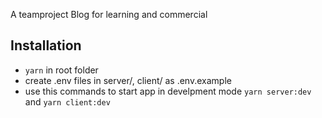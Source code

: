 A teamproject Blog for learning and commercial

## Installation
- `yarn` in root folder
- create .env files in server/, client/ as .env.example
- use this commands to start app in develpment mode `yarn server:dev` and `yarn client:dev`